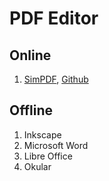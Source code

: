 # PDF Editor

## Online
1. [SimPDF](https://simpdf.com/), [Github](https://github.com/shashanoid/Simpdf)

## Offline
1. Inkscape
2. Microsoft Word
3. Libre Office
4. Okular
